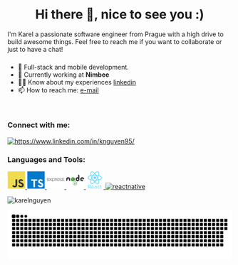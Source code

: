 <h1 align="center">Hi there 👋, nice to see you :)</h1>
I'm Karel a passionate software engineer from Prague with a high drive to build awesome things.
Feel free to reach me if you want to collaborate or just to have a chat! 

###

- 🚀 Full-stack and mobile development.
- 🔭 Currently working at **Nimbee**
- 👨‍💻 Know about my experiences [linkedin](https://www.linkedin.com/in/knguyen95)
- 📫 How to reach me: [e-mail](mailto:nguyenkar.95@gmail.com)

<br clear="both">


<h3 align="left">Connect with me:</h3>
<p align="left">
<a href="https://www.linkedin.com/in/knguyen95/" target="blank"><img align="center" src="https://raw.githubusercontent.com/rahuldkjain/github-profile-readme-generator/master/src/images/icons/Social/linked-in-alt.svg" alt="https://www.linkedin.com/in/knguyen95/" height="30" width="40" /></a>
</p>

<h3 align="left">Languages and Tools:</h3>
<p align="left"> <a href="https://developer.mozilla.org/en-US/docs/Web/JavaScript" target="_blank" rel="noreferrer"> <img src="https://raw.githubusercontent.com/devicons/devicon/master/icons/javascript/javascript-original.svg" alt="javascript" width="40" height="40"/> </a> <a href="https://www.typescriptlang.org/" target="_blank" rel="noreferrer"> <img src="https://raw.githubusercontent.com/devicons/devicon/master/icons/typescript/typescript-original.svg" alt="typescript" width="40" height="40"/><a href="https://expressjs.com" target="_blank" rel="noreferrer"> <img src="https://raw.githubusercontent.com/devicons/devicon/master/icons/express/express-original-wordmark.svg" alt="express" width="40" height="40"/> </a> <a href="https://nodejs.org" target="_blank" rel="noreferrer"> <img src="https://raw.githubusercontent.com/devicons/devicon/master/icons/nodejs/nodejs-original-wordmark.svg" alt="nodejs" width="40" height="40"/> </a> <a href="https://reactjs.org/" target="_blank" rel="noreferrer"> <img src="https://raw.githubusercontent.com/devicons/devicon/master/icons/react/react-original-wordmark.svg" alt="react" width="40" height="40"/> </a> <a href="https://reactnative.dev/" target="_blank" rel="noreferrer"> <img src="https://reactnative.dev/img/header_logo.svg" alt="reactnative" width="40" height="40"/> </a> </a> </p>

<p align="left"> <img src="https://komarev.com/ghpvc/?username=karelnguyen&label=Profile%20views&color=0e75b6&style=flat" alt="karelnguyen" /> </p>

<picture>
  <source media="(prefers-color-scheme: dark)" srcset="https://raw.githubusercontent.com/karelnguyen/karelnguyen/output/github-snake-dark.svg?palette=github-dark" />
  <source media="(prefers-color-scheme: light)" srcset="https://raw.githubusercontent.com/karelnguyen/karelnguyen/output/github-snake.svg" />
  <img alt="github-snake" src="github-snake.svg" />
</picture>
